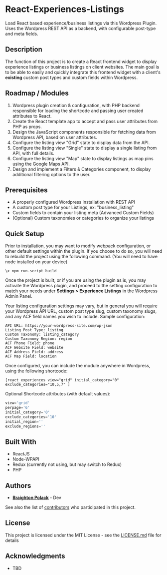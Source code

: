# React-Experiences-Listings
Load React based experience/business listings via this Wordpress Plugin. Uses the Wordpress REST API as a backend, with configurable post-type and meta fields.

## Description
The function of this project is to create a React frontend widget to display experience listings or business listings on client websites. The main goal is to be able to easily and quickly integrate this frontend widget with a client's **existing** custom post types and custom fields within Wordpress.

## Roadmap / Modules

1. Wordpress plugin creation & configuration, with PHP backend responsible for loading the shortcode and passing user created attributes to React.
2. Create the React template app to accept and pass user attributes from PHP as props.
3. Design the JavaScript components responsible for fetching data from Wordpress API, based on user attributes.
4. Configure the listing view "Grid" state to display data from the API.
5. Configure the listing view "Single" state to display a single listing from API, with full details.
6. Configure the listing view "Map" state to display listings as map pins using the Google Maps API.
7. Design and implement a Filters & Categories component, to display additional filtering options to the user.

## Prerequisites

* A properly configured Wordpress installation with REST API
* A custom post type for your Listings, ex: "business_listing"
* Custom fields to contain your listing meta (Advanced Custom Fields)
* (Optional) Custom taxonomies or categories to organize your listings

## Quick Setup
Prior to installation, you may want to modify webpack configuration, or other default settings within the plugin. If you choose to do so, you will need to rebuild the project using the following command. (You will need to have node installed on your device)

```
\> npm run-script build
```

Once the project is built, or if you are using the plugin as is, you may activate the Wordpress plugin, and proceed to the setting configuration to match your needs under **Settings > Experience Listings** in the Wordpress Admin Panel. 

Your listing configuration settings may vary, but in general you will require your Wordpress API URL, custom post type slug, custom taxonomy slugs, and any ACF field names you wish to include. Sample configuration:

```
API URL: https://your-wordpress-site.com/wp-json
Listing Post Type: listing
Custom Taxonomy: listing_category
Custom Taxonomy Region: region
ACF Phone Field: phone
ACF Website Field: website
ACF Address Field: address
ACF Map Field: location
```

Once configured, you can include the module anywhere in Wordpress, using the following shortcode: 

```
[react_experiences view="grid" initial_category="0" exclude_categories="10,5,7" ]
```

Optional Shortcode attributes (with default values):

```javascript
view='grid'
perpage='6'
initial_category='0'
exclude_categories='10'
initial_region=''
exclude_regions=''
```

## Built With

* ReactJS
* Node-WPAPI
* Redux (currently not using, but may switch to Redux)
* PHP

## Authors

* **[Braighton Polack](https://github.com/bpolack/)** - Dev

See also the list of [contributors](https://github.com/bpolack/React-Experiences-Listings/contributors) who participated in this project.

## License

This project is licensed under the MIT License - see the [LICENSE.md](LICENSE.md) file for details

## Acknowledgments

* TBD

